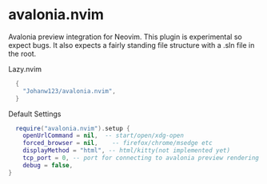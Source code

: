 # avalonia.nvim
Avalonia preview integration for Neovim.
This plugin is experimental so expect bugs. It also expects a fairly standing file structure with a .sln file in the root.

Lazy.nvim
```lua
  {
    "Johanw123/avalonia.nvim",
  }
```

Default Settings
```lua
  require("avalonia.nvim").setup {
    openUrlCommand = nil,  -- start/open/xdg-open
    forced_browser = nil,    -- firefox/chrome/msedge etc
    displayMethod = "html", -- html/kitty(not implemented yet)
    tcp_port = 0, -- port for connecting to avalonia preview rendering process, leave as 0 to let OS decide
    debug = false,
}
```


